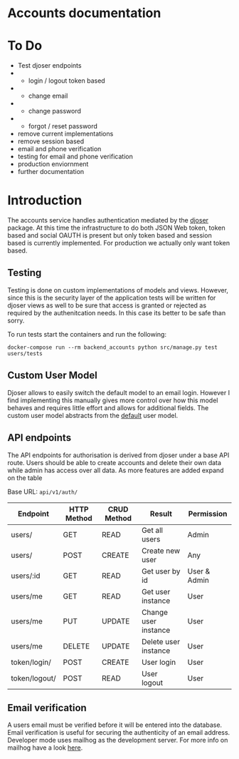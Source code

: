 # Accounts documentation

# To Do
 - Test djoser endpoints
 - - login / logout token based
 - - change email
 - - change password
 - - forgot / reset password
 - remove current implementations
 - remove session based 
 - email and phone verification
 - testing for email and phone verification
 - production enviornment
 - further documentation

# Introduction
The accounts service handles authentication mediated by the [djoser](https://djoser.readthedocs.io/en/latest/introduction.html)
package. At this time the infrastructure to do both JSON Web token, token based and social OAUTH is present but only token
based and session based is currently implemented. For production we actually only want token based. 

## Testing
Testing is done on custom implementations of models and views. However, since this is the security layer of the application
tests will be written for djoser views as well to be sure that access is granted or rejected as required by the authenitcation
needs. In this case its better to be safe than sorry.

To run tests start the containers and run the following:
```
docker-compose run --rm backend_accounts python src/manage.py test users/tests
```

## Custom User Model
Djoser allows to easily switch the default model to an email login. However I find implementing this manually 
gives more control over how this model behaves and requires little effort and allows for additional fields. The 
custom user model abstracts from the [default](https://docs.djangoproject.com/en/3.1/ref/contrib/auth/) user model. 

    
## API endpoints
The API endpoints for authorisation is derived from djoser under a base API route. Users should be able to create
accounts and delete their own data while admin has access over all data. As more features are added expand on the
table

Base URL: `api/v1/auth/`

|Endpoint          |HTTP Method | CRUD Method  | Result               | Permission      |
|------------------|------------|--------------|----------------------|-----------------|
|users/            | GET        | READ         | Get all users        | Admin           |
|users/            | POST       | CREATE       | Create new user      | Any             |
|users/:id         | GET        | READ         | Get user by id       | User & Admin    |
|users/me          | GET        | READ         | Get user instance    | User            |
|users/me          | PUT        | UPDATE       | Change user instance | User            |
|users/me          | DELETE     | UPDATE       | Delete user instance | User            |   
|token/login/      | POST       | CREATE       | User login           | User            |
|token/logout/     | POST       | READ         | User logout          | User            |


## Email verification

A users email must be verified before it will be entered into the database. Email verification is useful for securing the
authenticity of an email address. Developer mode uses mailhog as the development server. For more info on mailhog have 
a look [here](https://github.com/mailhog/MailHog). 
